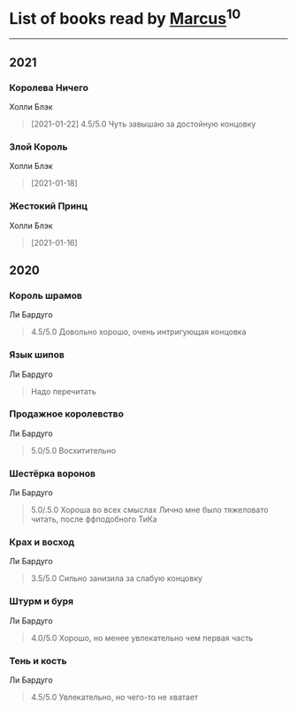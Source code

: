 # List of books read by [Marcus](https://www.facebook.com/profile.php?id=2710776892572610)<sup>10</sup>
---

## 2021

### Королева Ничего
Холли Блэк
> [2021-01-22] 4.5/5.0
> Чуть завышаю за достойную концовку


### Злой Король
Холли Блэк
> [2021-01-18] 


### Жестокий Принц
Холли Блэк
> [2021-01-16] 



## 2020

### Король шрамов
Ли Бардуго
> 4.5/5.0
> Довольно хорошо, очень интригующая концовка


### Язык шипов
Ли Бардуго
> Надо перечитать


### Продажное королевство
Ли Бардуго
> 5.0/5.0
> Восхитительно


### Шестёрка воронов
Ли Бардуго
> 5.0/.5.0
> Хороша во всех смыслах
> Лично мне было тяжеловато читать, после ффподобного ТиКа


### Крах и восход
Ли Бардуго
> 3.5/5.0
> Сильно занизила за слабую концовку


### Штурм и буря
Ли Бардуго
> 4.0/5.0
> Хорошо, но менее увлекательно чем первая часть


### Тень и кость
Ли Бардуго
> 4.5/5.0
> Увлекательно, но чего-то не хватает



